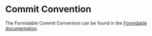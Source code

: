 # Commit Convention

The Formidable Commit Convention can be found in the [Formidable documentation](https://www.formidablejs.org/docs/contributions#git-commit-message-convention).